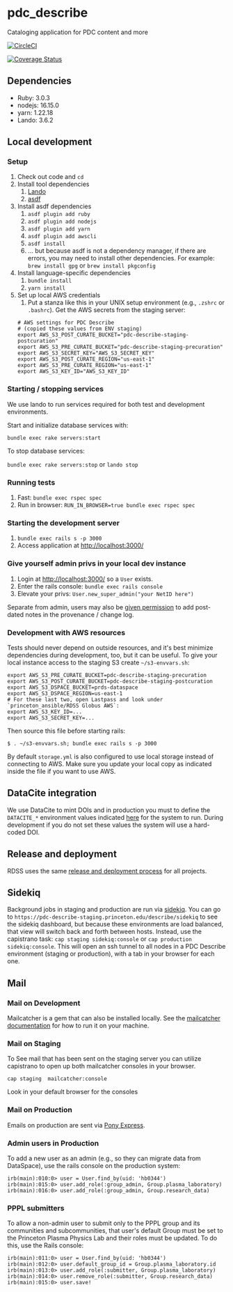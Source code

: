 # pdc_describe

Cataloging application for PDC content and more

[![CircleCI](https://circleci.com/gh/pulibrary/pdc_describe/tree/main.svg?style=svg)](https://circleci.com/gh/pulibrary/pdc_describe/tree/main)

[![Coverage Status](https://coveralls.io/repos/github/pulibrary/pdc_describe/badge.svg?branch=main)](https://coveralls.io/github/pulibrary/pdc_describe?branch=main)

## Dependencies
* Ruby: 3.0.3
* nodejs: 16.15.0
* yarn: 1.22.18
* Lando: 3.6.2

## Local development

### Setup
1. Check out code and `cd`
1. Install tool dependencies
    1. [Lando](https://docs.lando.dev/getting-started/installation.html)
    1. [asdf](https://asdf-vm.com/guide/getting-started.html#_2-download-asdf)
1. Install asdf dependencies
    1. `asdf plugin add ruby`
    1. `asdf plugin add nodejs`
    1. `asdf plugin add yarn`
    1. `asdf plugin add awscli`
    1. `asdf install`
    1. ... but because asdf is not a dependency manager, if there are errors, you may need to install other dependencies. For example: `brew install gpg` or `brew install pkgconfig`
1. Install language-specific dependencies
    1. `bundle install`
    1. `yarn install`
1. Set up local AWS credentials
   1. Put a stanza like this in your UNIX setup environment (e.g., `.zshrc` or `.bashrc`). Get the AWS secrets from the staging server:
   ```
   # AWS settings for PDC Describe
   # (copied these values from ENV staging)
   export AWS_S3_POST_CURATE_BUCKET="pdc-describe-staging-postcuration"
   export AWS_S3_PRE_CURATE_BUCKET="pdc-describe-staging-precuration"
   export AWS_S3_SECRET_KEY="AWS_S3_SECRET_KEY"
   export AWS_S3_POST_CURATE_REGION="us-east-1"
   export AWS_S3_PRE_CURATE_REGION="us-east-1"
   export AWS_S3_KEY_ID="AWS_S3_KEY_ID"
   ```

### Starting / stopping services
We use lando to run services required for both test and development environments.

Start and initialize database services with:

`bundle exec rake servers:start`

To stop database services:

`bundle exec rake servers:stop` or `lando stop`

### Running tests
1. Fast: `bundle exec rspec spec`
2. Run in browser: `RUN_IN_BROWSER=true bundle exec rspec spec`

### Starting the development server
1. `bundle exec rails s -p 3000`
2. Access application at [http://localhost:3000/](http://localhost:3000/)

### Give yourself admin privs in your local dev instance
1. Login at [http://localhost:3000/](http://localhost:3000/) so a `User` exists.
2. Enter the rails console: `bundle exec rails console`
3. Elevate your privs: `User.new_super_admin("your NetID here")`

Separate from admin, users may also be [given permission](docs/how_to_add_postdated_provenance.md) to add post-dated notes in the provenance / change log.

### Development with AWS resources
Tests should never depend on outside resources, and it's best minimize dependencies during development, too, but it can be useful. To give your local instance access to the staging S3 create `~/s3-envvars.sh`:
```
export AWS_S3_PRE_CURATE_BUCKET=pdc-describe-staging-precuration
export AWS_S3_POST_CURATE_BUCKET=pdc-describe-staging-postcuration
export AWS_S3_DSPACE_BUCKET=prds-dataspace
export AWS_S3_DSPACE_REGION=us-east-1
# For these last two, open Lastpass and look under `princeton_ansible/RDSS Globus AWS`:
export AWS_S3_KEY_ID=...
export AWS_S3_SECRET_KEY=...
```
Then source this file before starting rails:
```
$ . ~/s3-envvars.sh; bundle exec rails s -p 3000
```

By default `storage.yml` is also configured to use local storage instead of connecting to AWS. Make sure you update your local copy as indicated inside the file if you want to use AWS.

## DataCite integration
We use DataCite to mint DOIs and in production you must to define the `DATACITE_*` environment values indicated [here](https://github.com/pulibrary/princeton_ansible/blob/main/group_vars/pdc_describe/production.yml) for the system to run. During development if you do not set these values the system will use a hard-coded DOI.

## Release and deployment

RDSS uses the same [release and deployment process](https://github.com/pulibrary/rdss-handbook/blob/main/release_process.md) for all projects.

## Sidekiq

Background jobs in staging and production are run via [sidekiq](https://sidekiq.org/). You can go to `https://pdc-describe-staging.princeton.edu/describe/sidekiq` to see the sidekiq dashboard, but because these environments are load balanced, that view will switch back and forth between hosts. Instead, use the capistrano task: `cap staging sidekiq:console` or `cap production sidekiq:console`. This will open an ssh tunnel to all nodes in a PDC Describe environment (staging or production), with a tab in your browser for each one.

## Mail

### Mail on Development
Mailcatcher is a gem that can also be installed locally.  See the [mailcatcher documentation](https://mailcatcher.me/) for how to run it on your machine.

### Mail on Staging
To See mail that has been sent on the staging server you can utilize capistrano to open up both mailcatcher consoles in your browser.

```
cap staging  mailcatcher:console
```

Look in your default browser for the consoles

### Mail on Production
Emails on production are sent via [Pony Express](https://github.com/pulibrary/pul-it-handbook/blob/f54dfdc7ada1ff993a721f6edb4aa1707bb3a3a5/services/smtp-mail-server.md).

### Admin users in Production
To add a new user as an admin (e.g., so they can migrate data from DataSpace), use the rails console on the production system:
```
irb(main):010:0> user = User.find_by(uid: 'hb0344')
irb(main):015:0> user.add_role(:group_admin, Group.plasma_laboratory)
irb(main):016:0> user.add_role(:group_admin, Group.research_data)
```

### PPPL submitters
To allow a non-admin user to submit only to the PPPL group and its communities and subcommunities, that user's default Group must be set to the Princeton Plasma Physics Lab and their roles must be updated.  To do this, use the Rails console: 
```
irb(main):011:0> user = User.find_by(uid: 'hb0344')
irb(main):012:0> user.default_group_id = Group.plasma_laboratory.id
irb(main):013:0> user.add_role(:submitter, Group.plasma_laboratory)
irb(main):014:0> user.remove_role(:submitter, Group.research_data)
irb(main):015:0> user.save!
```
